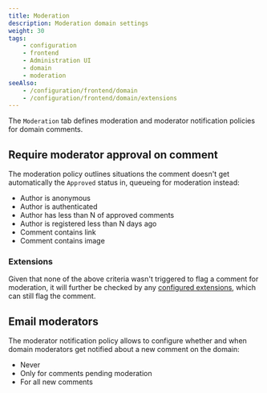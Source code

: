 ```yaml
---
title: Moderation
description: Moderation domain settings
weight: 30
tags:
    - configuration
    - frontend
    - Administration UI
    - domain
    - moderation
seeAlso:
    - /configuration/frontend/domain
    - /configuration/frontend/domain/extensions
---
```


The `Moderation` tab defines moderation and moderator notification policies for domain comments.

<!--more-->

## Require moderator approval on comment

The moderation policy outlines situations the comment doesn't get automatically the `Approved` status in, queueing for moderation instead:

* Author is anonymous
* Author is authenticated
* Author has less than N of approved comments
* Author is registered less than N days ago
* Comment contains link
* Comment contains image

### Extensions

Given that none of the above criteria wasn't triggered to flag a comment for moderation, it will further be checked by any [configured extensions](extensions), which can still flag the comment.

## Email moderators

The moderator notification policy allows to configure whether and when domain moderators get notified about a new comment on the domain:

* Never
* Only for comments pending moderation
* For all new comments
